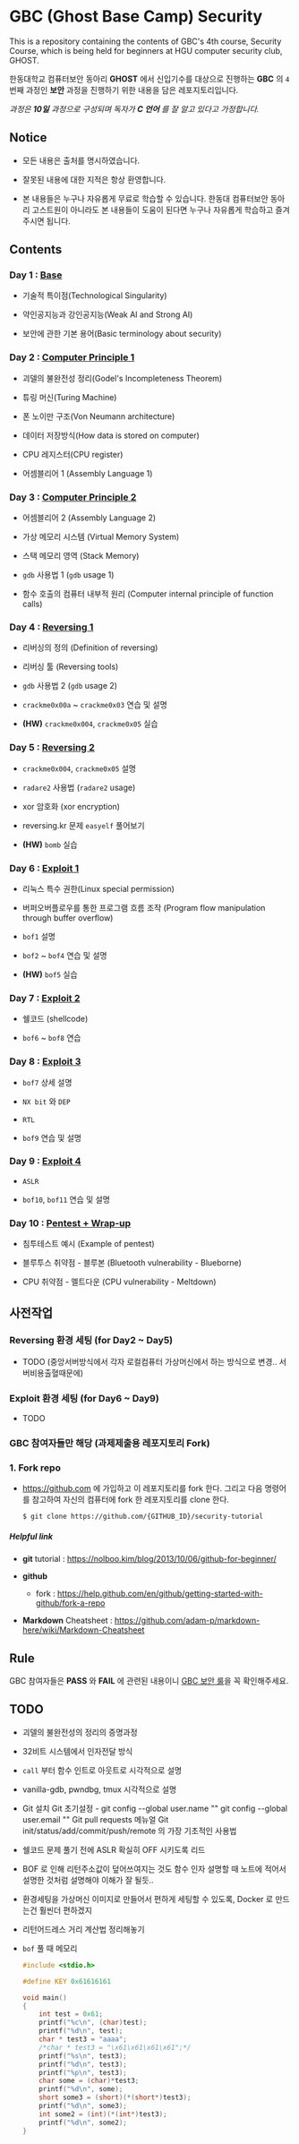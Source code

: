 # GBC (Ghost Base Camp) Security 

This is a repository containing the contents of GBC's 4th course, Security Course, which is being held for beginners at HGU computer security club, GHOST.

한동대학교 컴퓨터보안 동아리 **GHOST** 에서 신입기수를 대상으로 진행하는 **GBC** 의 `4` 번째 과정인 **보안** 과정을 진행하기 위한 내용을 담은 레포지토리입니다. 

*과정은 **10일** 과정으로 구성되며 독자가 **C 언어** 를 잘 알고 있다고 가정합니다.*

## Notice 

- 모든 내용은 출처를 명시하였습니다. 

- 잘못된 내용에 대한 지적은 항상 환영합니다. 

- 본 내용들은 누구나 자유롭게 무료로 학습할 수 있습니다. 한동대 컴퓨터보안 동아리 고스트원이 아니라도 본 내용들이 도움이 된다면 누구나 자유롭게 학습하고 즐겨주시면 됩니다. 

## Contents

### Day 1 : [Base](01-Base/readme.md)

- 기술적 특이점(Technological Singularity)

- 약인공지능과 강인공지능(Weak AI and Strong AI)

- 보안에 관한 기본 용어(Basic terminology about security)

### Day 2 : [Computer Principle 1](02-Computer1/readme.md)

- 괴델의 불완전성 정리(Godel's Incompleteness Theorem)

- 튜링 머신(Turing Machine)

- 폰 노이만 구조(Von Neumann architecture)

- 데이터 저장방식(How data is stored on computer)

- CPU 레지스터(CPU register)

- 어셈블리어 1 (Assembly Language 1)

### Day 3 : [Computer Principle 2](03-Computer2/readme.md)

- 어셈블리어 2 (Assembly Language 2)

- 가상 메모리 시스템 (Virtual Memory System)

- 스택 메모리 영역 (Stack Memory)

- `gdb` 사용법 1 (`gdb` usage 1)

- 함수 호출의 컴퓨터 내부적 원리 (Computer internal principle of function calls)

### Day 4 : [Reversing 1](04-Reversing1/readme.md)

- 리버싱의 정의 (Definition of reversing)

- 리버싱 툴 (Reversing tools)

- `gdb` 사용법 2 (`gdb` usage 2)

- `crackme0x00a` ~ `crackme0x03` 연습 및 설명 

- **(HW)** `crackme0x004`, `crackme0x05` 실습 

### Day 5 : [Reversing 2](05-Reversing2/readme.md)

- `crackme0x004`, `crackme0x05` 설명 

- `radare2` 사용법 (`radare2` usage)

- xor 암호화 (xor encryption)

- reversing.kr 문제 `easyelf` 풀어보기 

- **(HW)** `bomb` 실습 

### Day 6 : [Exploit 1](06-Exploit1/readme.md)

- 리눅스 특수 권한(Linux special permission)

- 버퍼오버플로우를 통한 프로그램 흐름 조작 (Program flow manipulation through buffer overflow)

- `bof1` 설명 

- `bof2` ~ `bof4` 연습 및 설명 

- **(HW)** `bof5` 실습 

### Day 7 : [Exploit 2](07-Exploit2/readme.md)

- 쉘코드 (shellcode)

- `bof6` ~ `bof8` 연습 

### Day 8 : [Exploit 3](08-Exploit3/readme.md)

- `bof7` 상세 설명 

- `NX bit` 와 `DEP`

- `RTL`

- `bof9` 연습 및 설명 

### Day 9 : [Exploit 4](09-Exploit4/readme.md)

- `ASLR`

- `bof10`, `bof11` 연습 및 설명 

### Day 10 : [Pentest + Wrap-up](10-Pentesting/readme.md)

- 침투테스트 예시 (Example of pentest)

- 블루투스 취약점 - 블루본 (Bluetooth vulnerability - Blueborne)

- CPU 취약점 - 멜트다운 (CPU vulnerability - Meltdown)

## 사전작업 

### Reversing 환경 세팅 **(for Day2 ~ Day5)**

- TODO (중앙서버방식에서 각자 로컬컴퓨터 가상머신에서 하는 방식으로 변경.. 서버비용출혈때문에) 

### Exploit 환경 세팅 **(for Day6 ~ Day9)**

- TODO

### GBC 참여자들만 해당 (과제제출용 레포지토리 Fork) 

### 1. Fork repo

- https://github.com 에 가입하고 이 레포지토리를 fork 한다. 그리고 다음 명령어를 참고하여 자신의 컴퓨터에 fork 한 레포지토리를 clone 한다. 

    ```shell
    $ git clone https://github.com/{GITHUB_ID}/security-tutorial
    ```

##### Helpful link

- **git** tutorial : https://nolboo.kim/blog/2013/10/06/github-for-beginner/

- **github** 

  - fork : https://help.github.com/en/github/getting-started-with-github/fork-a-repo

- **Markdown** Cheatsheet : https://github.com/adam-p/markdown-here/wiki/Markdown-Cheatsheet

## Rule

GBC 참여자들은 **PASS** 와 **FAIL** 에 관련된 내용이니 [GBC 보안 룰](RULE.md)을 꼭 확인해주세요. 

## TODO

- 괴델의 불완전성의 정리의 증명과정 

- 32비트 시스템에서 인자전달 방식 

- `call` 부터 함수 인트로 아웃트로 시각적으로 설명 

- vanilla-gdb, pwndbg, tmux 시각적으로 설명 

- Git 설치 Git 초기설정 - git config --global user.name "" git config --global user.email "" Git pull requests 메뉴얼 Git init/status/add/commit/push/remote 의 가장 기초적인 사용법 

- 쉘코드 문제 풀기 전에 ASLR 확실히 OFF 시키도록 리드 

- BOF 로 인해 리턴주소값이 덮어쓰여지는 것도 함수 인자 설명할 때 노트에 적어서 설명한 것처럼 설명해야 이해가 잘 될듯.. 

- 환경세팅을 가상머신 이미지로 만들어서 편하게 세팅할 수 있도록, Docker 로 만드는건 훨씬더 편하겠지 

- 리턴어드레스 거리 계산법 정리해놓기 

- `bof` 풀 때 메모리 

    ```c
    #include <stdio.h>

    #define KEY 0x61616161

    void main()
    {
        int test = 0x61;
        printf("%c\n", (char)test);
        printf("%d\n", test);
        char * test3 = "aaaa";
        /*char * test3 = "\x61\x61\x61\x61";*/
        printf("%s\n", test3);
        printf("%d\n", test3);
        printf("%p\n", test3);
        char some = (char)*test3;
        printf("%d\n", some);
        short some3 = (short)(*(short*)test3);
        printf("%d\n", some3);
        int some2 = (int)(*(int*)test3);
        printf("%d\n", some2);
    }
    ```